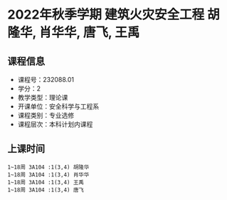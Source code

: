 # 2022年秋季学期 建筑火灾安全工程 胡隆华, 肖华华, 唐飞, 王禹






## 课程信息

- 课程号：232088.01
- 学分：2
- 教学类型：理论课
- 开课单位：安全科学与工程系
- 课程类别：专业选修
- 课程层次：本科计划内课程

## 上课时间

```
1~18周 3A104 :1(3,4) 胡隆华
1~18周 3A104 :1(3,4) 肖华华
1~18周 3A104 :1(3,4) 王禹
1~18周 3A104 :1(3,4) 唐飞
```


